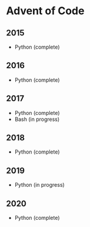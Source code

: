 # Advent of Code

## 2015

- Python (complete)

## 2016

- Python (complete)

## 2017

- Python (complete)
- Bash (in progress)

## 2018

- Python (complete)

## 2019

- Python (in progress)

## 2020

- Python (complete)
